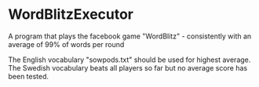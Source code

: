 # WordBlitzExecutor
A program that plays the facebook game "WordBlitz" - consistently with an average of 99% of words per round


The English vocabulary "sowpods.txt" should be used for highest average. The Swedish vocabulary beats all players so far but no average score has been tested.
